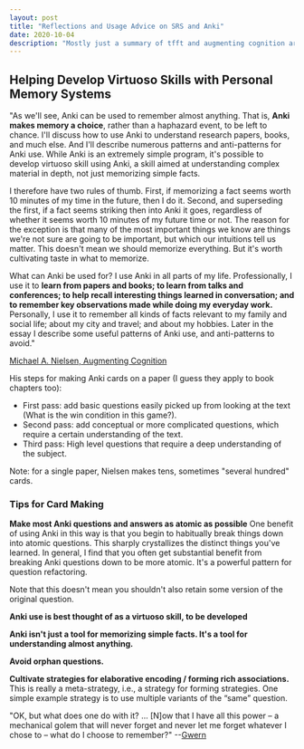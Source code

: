 ```yaml
---
layout: post
title: "Reflections and Usage Advice on SRS and Anki"
date: 2020-10-04
description: "Mostly just a summary of tfft and augmenting cognition articles."
---
```

## Helping Develop Virtuoso Skills with Personal Memory Systems
"As we'll see, Anki can be used to remember almost anything. That is, **Anki makes memory a choice**, rather than a haphazard event, to be left to chance. I'll discuss how to use Anki to understand research papers, books, and much else. And I'll describe numerous patterns and anti-patterns for Anki use. While Anki is an extremely simple program, it's possible to develop virtuoso skill using Anki, a skill aimed at understanding complex material in depth, not just memorizing simple facts.

I therefore have two rules of thumb. First, if memorizing a fact seems worth 10 minutes of my time in the future, then I do it. Second, and superseding the first, if a fact seems striking then into Anki it goes, regardless of whether it seems worth 10 minutes of my future time or not. The reason for the exception is that many of the most important things we know are things we're not sure are going to be important, but which our intuitions tell us matter. This doesn't mean we should memorize everything. But it's worth cultivating taste in what to memorize.

What can Anki be used for? I use Anki in all parts of my life. Professionally, I use it to **learn from papers and books; to learn from talks and conferences; to help recall interesting things learned in conversation; and to remember key observations made while doing my everyday work.** Personally, I use it to remember all kinds of facts relevant to my family and social life; about my city and travel; and about my hobbies. Later in the essay I describe some useful patterns of Anki use, and anti-patterns to avoid."

[Michael A. Nielsen, Augmenting Cognition](http://augmentingcognition.com)

His steps for making Anki cards on a paper (I guess they apply to book chapters too):
- First pass: add basic questions easily picked up from looking at the text (What is the win condition in this game?).
- Second pass: add conceptual or more complicated questions, which require a certain understanding of the text.
- Third pass: High level questions that require a deep understanding of the subject.

Note: for a single paper, Nielsen makes tens, sometimes "several hundred" cards.

### Tips for Card Making
**Make most Anki questions and answers as atomic as possible**
One benefit of using Anki in this way is that you begin to habitually break things down into atomic questions. This sharply crystallizes the distinct things you've learned. In general, I find that you often get substantial benefit from breaking Anki questions down to be more atomic. It's a powerful pattern for question refactoring.

Note that this doesn't mean you shouldn't also retain some version of the original question.

**Anki use is best thought of as a virtuoso skill, to be developed**

**Anki isn't just a tool for memorizing simple facts. It's a tool for understanding almost anything.**

**Avoid orphan questions.**

**Cultivate strategies for elaborative encoding / forming rich associations.** This is really a meta-strategy, i.e., a strategy for forming strategies. One simple example strategy is to use multiple variants of the “same” question.



"OK, but what does one do with it? … [N]ow that I have all this power – a mechanical golem that will never forget and never let me forget whatever I chose to – what do I choose to remember?" --[Gwern](https://www.gwern.net/Spaced-repetition)

